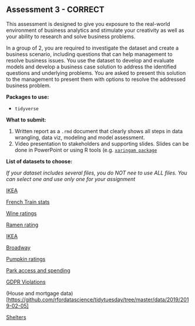 ## Assessment 3 - CORRECT

This assessment is designed to give you exposure to the real-world environment of business analytics and stimulate your creativity as well as your ability to research and 
solve business problems. 

In a group of 2, you are required to investigate the dataset and create a business scenario, including questions that can help management to resolve business issues. 
You use the dataset to develop and evaluate models and develop a business case solution to address the identified questions and underlying problems.
You are asked to present this solution to the management to present them with options to resolve the addressed business problem.
 
**Packages to use:**

- `tidyverse`

**What to submit:**

1. Written report as a `.rmd` document that clearly shows all steps in data wrangling, data viz, modeling and model assessment.
2. Video presentation to stakeholders and supporting slides. Slides can be done in PowerPoint or using R tools (e.g. [`xaringam package`](https://bookdown.org/yihui/rmarkdown/xaringan.html)

**List of datasets to choose:**

*If your dataset includes several files, you do NOT nee to use ALL files. You can select one and use only one for your assignment*

[IKEA](https://github.com/rfordatascience/tidytuesday/blob/master/data/2020/2020-11-03/readme.md)

[French Train stats](https://github.com/rfordatascience/tidytuesday/tree/master/data/2019/2019-02-26)

[Wine ratings](https://github.com/rfordatascience/tidytuesday/tree/master/data/2019/2019-05-28)

[Ramen rating](https://github.com/rfordatascience/tidytuesday/tree/master/data/2019/2019-06-04)

[IKEA](https://github.com/rfordatascience/tidytuesday/blob/master/data/2020/2020-11-03/readme.md)

[Broadway](https://github.com/rfordatascience/tidytuesday/blob/master/data/2020/2020-04-28/readme.md)

[Pumpkin ratings](https://github.com/rfordatascience/tidytuesday/blob/master/data/2021/2021-10-19/readme.md)

[Park access and spending](https://github.com/rfordatascience/tidytuesday/blob/master/data/2021/2021-06-22/readme.md)

[GDPR Violations](https://github.com/rfordatascience/tidytuesday/blob/master/data/2020/2020-04-21/readme.md)

(House and mortgage data)[https://github.com/rfordatascience/tidytuesday/tree/master/data/2019/2019-02-05]

[Shelters](https://github.com/rfordatascience/tidytuesday/blob/master/data/2020/2020-12-01/readme.md)
